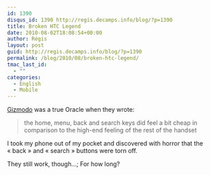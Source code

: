 ```yaml
---
id: 1390
disqus_id: 1390 http://regis.decamps.info/blog/?p=1390
title: Broken HTC Legend
date: 2010-08-02T18:08:54+00:00
author: Régis
layout: post
guid: http://regis.decamps.info/blog/?p=1390
permalink: /blog/2010/08/broken-htc-legend/
tmac_last_id:
  - ""
categories:
  - English
  - Mobile
---
```

[Gizmodo](http://gizmodo.com/5488019/htc-legend-review-frankly-it-feels-expensive) was a true Oracle when they wrote:

> the home, menu, back and search keys did feel a bit cheap in comparison to the high-end feeling of the rest of the handset

I took my phone out of my pocket and discovered with horror that the « back » and « search » buttons were torn off.

They still work, though…; For how long?
